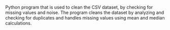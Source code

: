 Python program that is used to clean the CSV dataset, by checking for missing values and noise.
The program cleans the dataset by analyzing and checking for duplicates and handles missing values using mean and median calculations.

